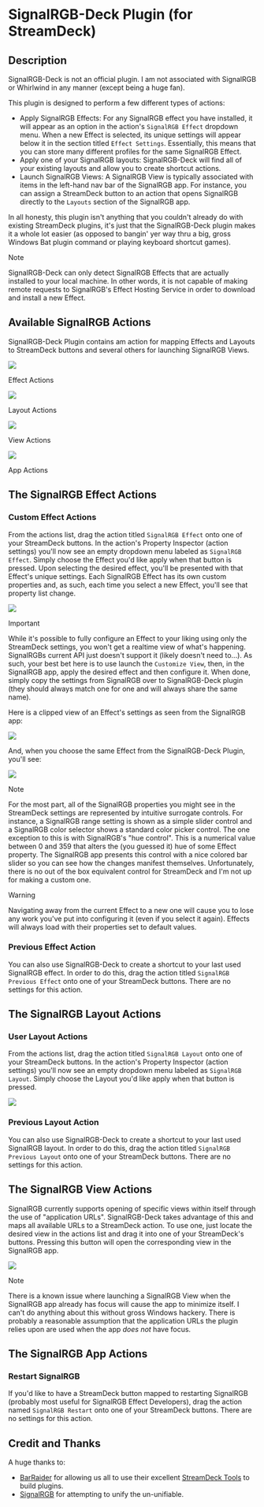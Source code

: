 # SignalRGB-Deck Plugin (for StreamDeck)


## Description

SignalRGB-Deck is not an official plugin. I am not associated with SignalRGB or Whirlwind in any manner (except being a huge fan).

This plugin is designed to perform a few different types of actions:

- Apply SignalRGB Effects: For any SignalRGB effect you have installed, it will appear as an option in the action's `SignalRGB Effect` dropdown menu. When a new Effect is selected, its unique settings will appear below it in the section titled `Effect Settings`. Essentially, this means that you can store many different profiles for the same SignalRGB Effect.
- Apply one of your SignalRGB layouts: SignalRGB-Deck will find all of your existing layouts and allow you to create shortcut actions.
- Launch SignalRGB Views: A SignalRGB View is typically associated with items in the left-hand nav bar of the SignalRGB app. For instance, you can assign a StreamDeck button to an action that opens SignalRGB directly to the `Layouts` section of the SignalRGB app.

In all honesty, this plugin isn't anything that you couldn't already do with existing StreamDeck plugins, it's just that the 
SignalRGB-Deck plugin makes it a whole lot easier (as opposed to bangin' yer way thru a big, gross Windows Bat plugin command or playing keyboard shortcut games).

> [!NOTE]
> SignalRGB-Deck can only detect SignalRGB Effects that are actually installed to your local machine. In other words, it is not capable of making remote requests to SignalRGB's Effect Hosting Service in order to download and install a new Effect.



## Available SignalRGB Actions

SignalRGB-Deck Plugin contains am action for mapping Effects and Layouts to StreamDeck buttons and several others for launching SignalRGB Views.

![](./SignalRgbDeckPlugin/Images/ReadMeResources/actions-list-effect.png)

Effect Actions

![](./SignalRgbDeckPlugin/Images/ReadMeResources/actions-list-layout.png)

Layout Actions

![](./SignalRgbDeckPlugin/Images/ReadMeResources/actions-list-views.png)

View Actions

![](./SignalRgbDeckPlugin/Images/ReadMeResources/actions-list-app.png)

App Actions

## The SignalRGB Effect Actions

### Custom Effect Actions

From the actions list, drag the action titled `SignalRGB Effect` onto one of your StreamDeck buttons. In the action's Property Inspector (action settings) you'll now see an empty dropdown menu labeled as `SignalRGB Effect`. Simply choose the Effect you'd like apply when that button is pressed. Upon selecting the desired effect, you'll be presented with that Effect's unique settings. Each SignalRGB Effect has its own custom properties and, as such, each time you select a new Effect, you'll see that property list change.

![](./SignalRgbDeckPlugin/Images/ReadMeResources/pi-effect-90s.png)

> [!IMPORTANT]
> While it's possible to fully configure an Effect to your liking using only the StreamDeck settings, you won't get a realtime view of what's happening. SignalRGBs current API just doesn't support it (likely doesn't need to...). As such, your best bet here is to use launch the `Customize View`, then, in the SignalRGB app, apply the desired effect and then configure it. When done, simply copy the settings from SignalRGB over to SignalRGB-Deck plugin (they should always match one for one and will always share the same name).

Here is a clipped view of an Effect's settings as seen from the SignalRGB app:

![](./SignalRgbDeckPlugin/Images/ReadMeResources/srgb-effect-meteors.png)

And, when you choose the same Effect from the SignalRGB-Deck Plugin, you'll see:

![](./SignalRgbDeckPlugin/Images/ReadMeResources/pi-effect-meteors.png)

> [!NOTE]
> For the most part, all of the SignalRGB properties you might see in the StreamDeck settings are represented by intuitive surrogate controls. For instance, a SignalRGB range setting is shown as a simple slider control and a SignalRGB color selector shows a standard color picker control. The one exception to this is with SignalRGB's "hue control". This is a numerical value between 0 and 359 that alters the (you guessed it) hue of some Effect property. The SignalRGB app presents this control with a nice colored bar slider so you can see how the changes manifest themselves. Unfortunately, there is no out of the box equivalent control for StreamDeck and I'm not up for making a custom one.

> [!WARNING]
> Navigating away from the current Effect to a new one will cause you to lose any work you've put into configuring it (even if you select it again). Effects will always load with their properties set to default values.

### Previous Effect Action

You can also use SignalRGB-Deck to create a shortcut to your last used SignalRGB effect. In order to do this, drag the action titled `SignalRGB Previous Effect` onto one of your StreamDeck buttons. There are no settings for this action.

## The SignalRGB Layout Actions

### User Layout Actions

From the actions list, drag the action titled `SignalRGB Layout` onto one of your StreamDeck buttons. In the action's Property Inspector (action settings) you'll now see an empty dropdown menu labeled as `SignalRGB Layout`. Simply choose the Layout you'd like apply when that button is pressed.

![](./SignalRgbDeckPlugin/Images/ReadMeResources/pi-layout-default.png)


### Previous Layout Action

You can also use SignalRGB-Deck to create a shortcut to your last used SignalRGB layout. In order to do this, drag the action titled `SignalRGB Previous Layout` onto one of your StreamDeck buttons. There are no settings for this action.

## The SignalRGB View Actions

SignalRGB currently supports opening of specific views within itself through the use of "application URLs". SignalRGB-Deck takes advantage of this and maps all available URLs to a StreamDeck action. To use one, just locate the desired view in the actions list and drag it into one of your StreamDeck's buttons. Pressing this button will open the corresponding view in the SignalRGB app.

![](./SignalRgbDeckPlugin/Images/ReadMeResources/view-buttons.png)

> [!NOTE]
> There is a known issue where launching a SignalRGB View when the SignalRGB app already has focus will cause the app to minimize itself. I can't do anything about this without gross Windows hackery. There is probably a reasonable assumption that the application URLs the plugin relies upon are used when the app *does not* have focus.

## The SignalRGB App Actions

### Restart SignalRGB

If you'd like to have a StreamDeck button mapped to restarting SignalRGB (probably most useful for SignalRGB Effect Developers), drag the action named `SignalRGB Restart` onto one of your StreamDeck buttons. There are no settings for this action.

## Credit and Thanks

A huge thanks to:
 - [BarRaider](https://barraider.com/) for allowing us all to use their excellent [StreamDeck Tools](https://github.com/BarRaider/streamdeck-tools) to build plugins.
 - [SignalRGB](https://www.signalrgb.com/) for attempting to unify the un-unifiable.

